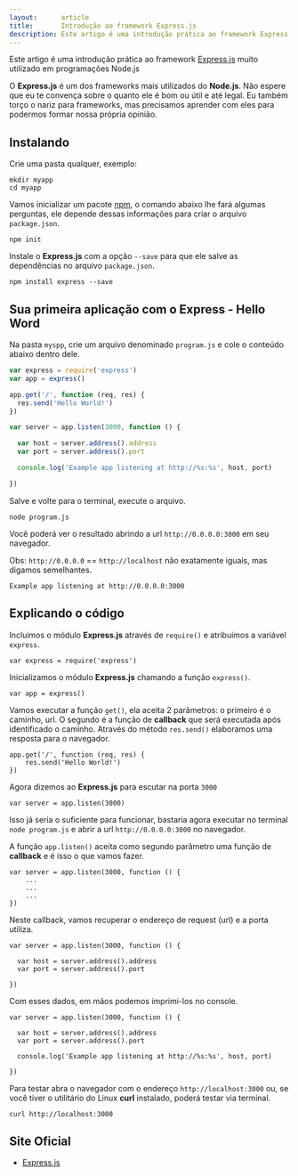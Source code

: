 ```yaml
---
layout:      article
title:       Introdução ao framework Express.js
description: Este artigo é uma introdução prática ao framework Express.js muito utilizado em programações Node.js
---
```


Este artigo é uma introdução prática ao framework [Express.js](http://expressjs.com/ "link-externo") muito utilizado em 
programações Node.js

O __Express.js__ é um dos frameworks mais utilizados do __Node.js__. Não espere
que eu te convença sobre o quanto ele é bom ou útil e até legal. Eu também torço o nariz para frameworks, mas precisamos 
aprender com eles para podermos formar nossa própria opinião.



Instalando 
---

Crie uma pasta qualquer, exemplo:

    mkdir myapp
    cd myapp

Vamos inicializar um  pacote [npm](/linux/cookbook/npm), o comando abaixo lhe fará algumas perguntas, ele depende dessas
informações para criar o arquivo `package.json`.

    npm init

Instale o __Express.js__ com a opção `--save` para que ele salve as dependências no 
arquivo `package.json`.

    npm install express --save


Sua primeira aplicação com o Express - Hello Word
---

Na pasta `myspp`, crie um arquivo denominado `program.js` e cole o conteúdo abaixo dentro dele.

```javascript
var express = require('express')
var app = express()

app.get('/', function (req, res) {
  res.send('Hello World!')
})

var server = app.listen(3000, function () {

  var host = server.address().address
  var port = server.address().port

  console.log('Example app listening at http://%s:%s', host, port)

})
```

Salve e volte para o terminal, execute o arquivo.

    node program.js

Você poderá ver o resultado abrindo  a url `http://0.0.0.0:3000` em seu navegador.

Obs: `http://0.0.0.0` == `http://localhost` não exatamente iguais, mas digamos semelhantes.

    Example app listening at http://0.0.0.0:3000



Explicando o código
---

Incluimos o módulo __Express.js__ através de `require()` e atribuímos a variável 
`express`.

    var express = require('express')

Inicializamos o módulo __Express.js__ chamando a função `express()`.

    var app = express()

Vamos executar a função `get()`, ela aceita 2 parâmetros: o primeiro é o caminho, url. O segundo é a função de __callback__
que será executada após identificado o caminho. Através do método `res.send()` elaboramos uma resposta para o navegador.

    app.get('/', function (req, res) {
        res.send('Hello World!')
    })

Agora dizemos ao __Express.js__ para escutar na porta `3000`

    var server = app.listen(3000)

Isso já seria o suficiente para funcionar, bastaria agora executar no terminal `node program.js` e abrir a url
`http://0.0.0.0:3000` no navegador.

A função `app.listen()` aceita como segundo parâmetro uma função de __callback__ e é isso o que vamos fazer.

    var server = app.listen(3000, function () {
        ...
        ...
        ...
    })

Neste callback, vamos recuperar o endereço de request (url) e a porta utiliza.

    var server = app.listen(3000, function () {

      var host = server.address().address
      var port = server.address().port

    })

Com esses dados, em mãos podemos imprimi-los no console.

    var server = app.listen(3000, function () {

      var host = server.address().address
      var port = server.address().port

      console.log('Example app listening at http://%s:%s', host, port)

    })

Para testar abra o navegador com o endereço `http://localhost:3000` ou, se você tiver o utilitário do Linux __curl__
instalado, poderá testar via terminal.

    curl http://localhost:3000




Site Oficial
---

- [Express.js](http://expressjs.com/ "link-externo")